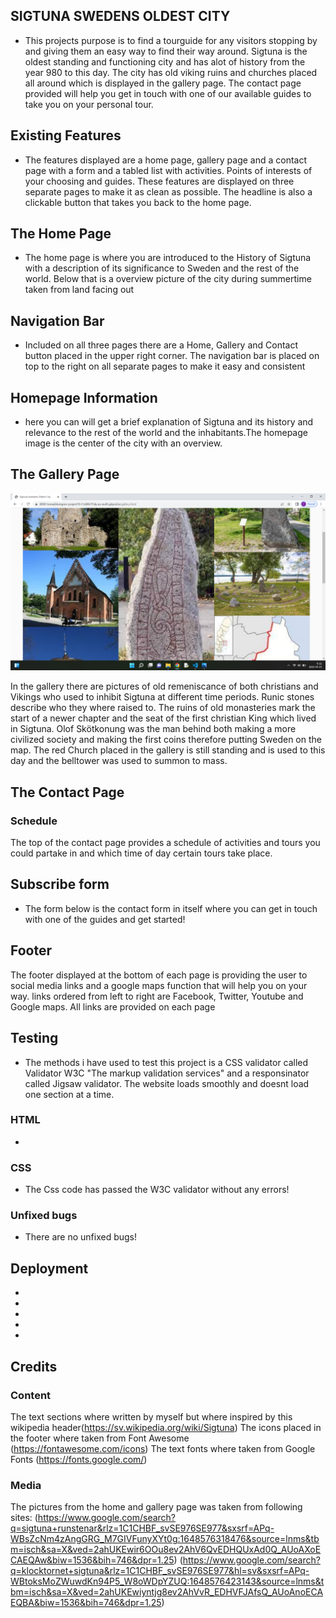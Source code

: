 
## SIGTUNA SWEDENS OLDEST CITY


- This projects purpose is to find a tourguide for any visitors stopping by and giving them an easy way to find their way around. Sigtuna is the oldest standing and functioning city and has alot of history from the year 980 to this day. The city has old viking ruins and churches placed all around which is displayed in the gallery page. The contact page provided will help you get in touch with one of our available guides to take you on your personal tour.


## Existing Features

- The features displayed are a home page, gallery page and a contact page with a form and a tabled list with activities. Points of interests  of your choosing and guides. These features are displayed on three separate pages to make it as clean as possible. The headline is also a clickable button that takes you back to the home page.

## The Home Page 

- The home page is where you are introduced to the History of Sigtuna with a description of its significance to Sweden and the rest of the world. Below that is a overview picture of the city during summertime taken from land facing out

## Navigation Bar

- Included on all three pages there are a Home, Gallery and Contact button placed in the upper right corner. The navigation bar is placed on top to the right on all separate pages to make it easy and consistent


## Homepage Information

- here you can will get a brief explanation of Sigtuna and its history and relevance to the rest of the world and the inhabitants.The homepage image is the center of the city with an overview. 


## The Gallery Page

![alt text](assets/images/screenshot%20gallery%203.jpg)

In the gallery there are pictures of old remeniscance of both christians and Vikings who used to inhibit Sigtuna at different time periods. Runic stones describe who they where raised to. The ruins of old monasteries mark the start of a newer chapter and the seat of the first christian King which lived in Sigtuna. Olof Skötkonung was the man behind both making a more civilized society and making the first coins therefore putting Sweden on the map. The red Church placed in the gallery is still standing and is used to this day and the belltower was used to summon to mass.   

## The Contact Page

### Schedule
The top of the contact page provides a schedule of activities and tours you could partake in and which time of day certain tours take place. 

## Subscribe form
- The form below is the contact form in itself where you can get in touch with one of the guides and get started!

## Footer
The footer displayed at the bottom of each page is providing the user to social media links and a google maps function that will help you on your way. links ordered from left to right are Facebook, Twitter, Youtube and Google maps. All links are provided on each page

## Testing
- The methods i have used to test this project is a CSS validator called Validator W3C "The markup validation services" and a responsinator called Jigsaw validator. The website loads smoothly and doesnt load one section at a time. 

### HTML

- 

### CSS

- The Css code has passed the W3C validator without any errors!

### Unfixed bugs

- There are no unfixed bugs!

## Deployment

-
-
-
-
-

## Credits

### Content
The text sections where written by myself but where inspired by this wikipedia header(https://sv.wikipedia.org/wiki/Sigtuna)
The icons placed in the footer where taken from Font Awesome (https://fontawesome.com/icons)
The text fonts where taken from Google Fonts (https://fonts.google.com/)

### Media
The pictures from the home and gallery page was taken from following sites: 
(https://www.google.com/search?q=sigtuna+runstenar&rlz=1C1CHBF_svSE976SE977&sxsrf=APq-WBsZcNm4zAngGRG_M7GIVFunyXYt0g:1648576318476&source=lnms&tbm=isch&sa=X&ved=2ahUKEwir6OOu8ev2AhV6QvEDHQUxAd0Q_AUoAXoECAEQAw&biw=1536&bih=746&dpr=1.25) (https://www.google.com/search?q=klocktornet+sigtuna&rlz=1C1CHBF_svSE976SE977&hl=sv&sxsrf=APq-WBtoksMoZWuwdKn94P5_W8oWDpYZUQ:1648576423143&source=lnms&tbm=isch&sa=X&ved=2ahUKEwiyntjg8ev2AhVvR_EDHVFJAfsQ_AUoAnoECAEQBA&biw=1536&bih=746&dpr=1.25)

